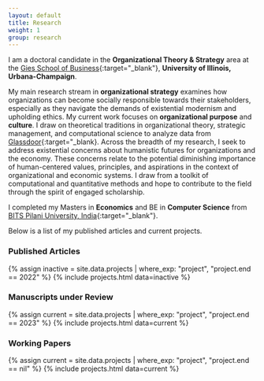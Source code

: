 ```yaml
---
layout: default
title: Research
weight: 1
group: research
---
```


I am a doctoral candidate in the **Organizational Theory & Strategy** area at the [Gies School of Business](https://giesbusiness.illinois.edu/){:target="_blank"}, **University of Illinois, Urbana-Champaign**. 

My main research stream in **organizational strategy** examines how organizations can become socially responsible towards their stakeholders, especially as they navigate the demands of existential modernism and upholding ethics. My current work focuses on **organizational purpose** and **culture**. I draw on theoretical traditions in organizational theory, strategic management, and computational science to analyze data from [Glassdoor](https://www.glassdoor.com/member/home/index.htm){:target="_blank}. Across the breadth of my research, I seek to address existential concerns about humanistic futures for organizations and the economy. These concerns relate to the potential diminishing importance of human-centered values, principles, and aspirations in the context of organizational and economic systems. I draw from a toolkit of computational and quantitative methods and hope to contribute to the field through the spirit of engaged scholarship.

I completed my Masters in **Economics** and BE in **Computer Science** from [BITS Pilani University, India](https://www.bits-pilani.ac.in/){:target="_blank"}. 

Below is a list of my published articles and current projects.

### Published Articles
{% assign inactive = site.data.projects | where_exp: "project", "project.end == 2022" %} {% include projects.html data=inactive %}

### Manuscripts under Review
{% assign current = site.data.projects | where_exp: "project", "project.end == 2023" %}
{% include projects.html data=current %}

### Working Papers
{% assign current = site.data.projects | where_exp: "project", "project.end == nil" %}
{% include projects.html data=current %}
